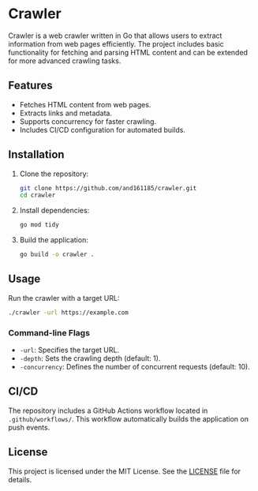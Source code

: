 # Crawler

Crawler is a web crawler written in Go that allows users to extract information from web pages efficiently. The project includes basic functionality for fetching and parsing HTML content and can be extended for more advanced crawling tasks.

## Features

- Fetches HTML content from web pages.
- Extracts links and metadata.
- Supports concurrency for faster crawling.
- Includes CI/CD configuration for automated builds.

## Installation

1. Clone the repository:
   ```bash
   git clone https://github.com/and161185/crawler.git
   cd crawler
   ```
2. Install dependencies:
   ```bash
   go mod tidy
   ```
3. Build the application:
   ```bash
   go build -o crawler .
   ```

## Usage

Run the crawler with a target URL:
```bash
./crawler -url https://example.com
```

### Command-line Flags
- `-url`: Specifies the target URL.
- `-depth`: Sets the crawling depth (default: 1).
- `-concurrency`: Defines the number of concurrent requests (default: 10).

## CI/CD

The repository includes a GitHub Actions workflow located in `.github/workflows/`. This workflow automatically builds the application on push events.

## License

This project is licensed under the MIT License. See the [LICENSE](LICENSE) file for details.


